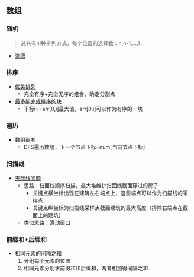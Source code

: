 ## 数组 ##
### 随机 ###
> 总共有n!种排列方式，每个位置的选择数：n,n-1,...,1
- [洗牌](../src/array/ShuffleAnArray.java)

### 排序 ###
- [优美排列](../src/array/BeautifulArrangementII.java)
  - 完全有序+完全无序的组合，确定分割点
- [最多能完成排序的块](../src/array/MaxChunksToMakeSorted.java)
  - 下标i==arr[0,i]最大值，arr[0,i]可以作为有序的一块

### 遍历 ###
- [数组嵌套](../src/array/ArrayNesting.java)
  - DFS遍历数组，下一个节点下标=num[当前节点下标]
  
### 扫描线 ###
- [天际线问题](../src/array/TheSkylineProblem.java)
  - 思路：扫面线顺序扫描，最大堆维护扫面线截面穿过的房子
    - 关键点横坐标出现在建筑左右端点上，这些端点可以作为扫描线的采样点
    - 关键点纵坐标为扫描线采样点截面建筑的最大高度（排除右端点在截面上的建筑）
  - 类似思路：[滑动窗口](./双指针.md)
  
### 前缀和+后缀和 ###
- [相同元素的间隔之和](../src/weekly/IntervalsBetweenIdenticalElements.java)
  1. 分组每个元素的位置
  2. 相同元素分别求前缀和和后缀和，两者相加得间隔之和